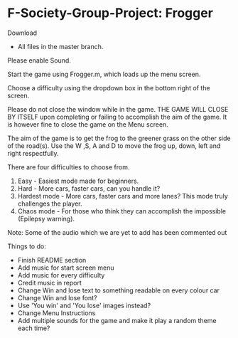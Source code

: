# F-Society-Group-Project: Frogger

Download 
- All files in the master branch.

Please enable Sound.
         
Start the game using Frogger.m, which loads up the menu screen.

Choose a difficulty using the dropdown box in the bottom right of the screen.

Please do not close the window while in the game. THE GAME WILL CLOSE BY ITSELF upon completing or failing to accomplish the aim of the game.
It is however fine to close the game on the Menu screen.

The aim of the game is to get the frog to the greener grass on the other side of the road(s).
Use the W ,S, A and D to move the frog up, down, left and right respectfully.

There are four difficulties to choose from.
1. Easy - Easiest mode made for beginners.
2. Hard - More cars, faster cars, can you handle it?
3. Hardest mode - More cars, faster cars and more lanes? This mode truly challenges the player.
4. Chaos mode - For those who think they can accomplish the impossible (Epilepsy warning).

Note: Some of the audio which we are yet to add has been commented out

Things to do:

- Finish README section
- Add music for start screen menu
- Add music for every difficulty
- Credit music in report
- Change Win and lose text to something readable on every colour car
- Change Win and lose font?
- Use 'You win' and 'You lose' images instead?
- Change Menu Instructions
- Add multiple sounds for the game and make it play a random theme each time?


